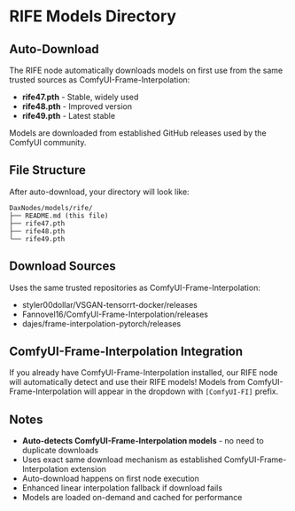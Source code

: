 # RIFE Models Directory

## Auto-Download

The RIFE node automatically downloads models on first use from the same trusted sources as ComfyUI-Frame-Interpolation:

- **rife47.pth** - Stable, widely used
- **rife48.pth** - Improved version  
- **rife49.pth** - Latest stable

Models are downloaded from established GitHub releases used by the ComfyUI community.

## File Structure

After auto-download, your directory will look like:
```
DaxNodes/models/rife/
├── README.md (this file)
├── rife47.pth
├── rife48.pth
└── rife49.pth
```

## Download Sources

Uses the same trusted repositories as ComfyUI-Frame-Interpolation:
- styler00dollar/VSGAN-tensorrt-docker/releases
- Fannovel16/ComfyUI-Frame-Interpolation/releases  
- dajes/frame-interpolation-pytorch/releases

## ComfyUI-Frame-Interpolation Integration

If you already have ComfyUI-Frame-Interpolation installed, our RIFE node will automatically detect and use their RIFE models! Models from ComfyUI-Frame-Interpolation will appear in the dropdown with `[ComfyUI-FI]` prefix.

## Notes

- **Auto-detects ComfyUI-Frame-Interpolation models** - no need to duplicate downloads
- Uses exact same download mechanism as established ComfyUI-Frame-Interpolation extension
- Auto-download happens on first node execution
- Enhanced linear interpolation fallback if download fails
- Models are loaded on-demand and cached for performance